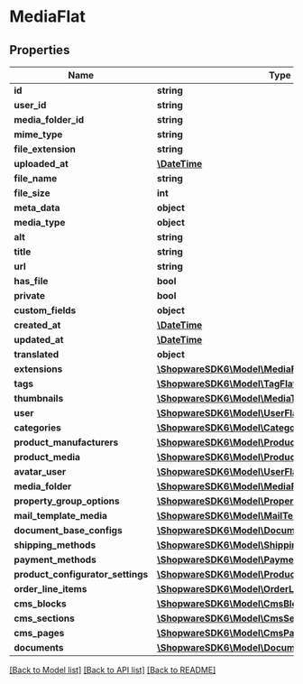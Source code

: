 # MediaFlat

## Properties
Name | Type | Description | Notes
------------ | ------------- | ------------- | -------------
**id** | **string** |  | [optional] 
**user_id** | **string** |  | [optional] 
**media_folder_id** | **string** |  | [optional] 
**mime_type** | **string** |  | [optional] 
**file_extension** | **string** |  | [optional] 
**uploaded_at** | [**\DateTime**](\DateTime.md) |  | [optional] 
**file_name** | **string** |  | [optional] 
**file_size** | **int** |  | [optional] 
**meta_data** | **object** |  | [optional] 
**media_type** | **object** |  | [optional] 
**alt** | **string** |  | [optional] 
**title** | **string** |  | [optional] 
**url** | **string** |  | [optional] 
**has_file** | **bool** |  | [optional] 
**private** | **bool** |  | [optional] 
**custom_fields** | **object** |  | [optional] 
**created_at** | [**\DateTime**](\DateTime.md) |  | 
**updated_at** | [**\DateTime**](\DateTime.md) |  | 
**translated** | **object** |  | [optional] 
**extensions** | [**\ShopwareSDK6\Model\MediaFlatExtensions**](MediaFlatExtensions.md) |  | [optional] 
**tags** | [**\ShopwareSDK6\Model\TagFlat**](TagFlat.md) |  | [optional] 
**thumbnails** | [**\ShopwareSDK6\Model\MediaThumbnailFlat**](MediaThumbnailFlat.md) |  | [optional] 
**user** | [**\ShopwareSDK6\Model\UserFlat**](UserFlat.md) |  | [optional] 
**categories** | [**\ShopwareSDK6\Model\CategoryFlat**](CategoryFlat.md) |  | [optional] 
**product_manufacturers** | [**\ShopwareSDK6\Model\ProductManufacturerFlat**](ProductManufacturerFlat.md) |  | [optional] 
**product_media** | [**\ShopwareSDK6\Model\ProductMediaFlat**](ProductMediaFlat.md) |  | [optional] 
**avatar_user** | [**\ShopwareSDK6\Model\UserFlat**](UserFlat.md) |  | [optional] 
**media_folder** | [**\ShopwareSDK6\Model\MediaFolderFlat**](MediaFolderFlat.md) |  | [optional] 
**property_group_options** | [**\ShopwareSDK6\Model\PropertyGroupOptionFlat**](PropertyGroupOptionFlat.md) |  | [optional] 
**mail_template_media** | [**\ShopwareSDK6\Model\MailTemplateMediaFlat**](MailTemplateMediaFlat.md) |  | [optional] 
**document_base_configs** | [**\ShopwareSDK6\Model\DocumentBaseConfigFlat**](DocumentBaseConfigFlat.md) |  | [optional] 
**shipping_methods** | [**\ShopwareSDK6\Model\ShippingMethodFlat**](ShippingMethodFlat.md) |  | [optional] 
**payment_methods** | [**\ShopwareSDK6\Model\PaymentMethodFlat**](PaymentMethodFlat.md) |  | [optional] 
**product_configurator_settings** | [**\ShopwareSDK6\Model\ProductConfiguratorSettingFlat**](ProductConfiguratorSettingFlat.md) |  | [optional] 
**order_line_items** | [**\ShopwareSDK6\Model\OrderLineItemFlat**](OrderLineItemFlat.md) |  | [optional] 
**cms_blocks** | [**\ShopwareSDK6\Model\CmsBlockFlat**](CmsBlockFlat.md) |  | [optional] 
**cms_sections** | [**\ShopwareSDK6\Model\CmsSectionFlat**](CmsSectionFlat.md) |  | [optional] 
**cms_pages** | [**\ShopwareSDK6\Model\CmsPageFlat**](CmsPageFlat.md) |  | [optional] 
**documents** | [**\ShopwareSDK6\Model\DocumentFlat**](DocumentFlat.md) |  | [optional] 

[[Back to Model list]](../../README.md#documentation-for-models) [[Back to API list]](../../README.md#documentation-for-api-endpoints) [[Back to README]](../../README.md)


